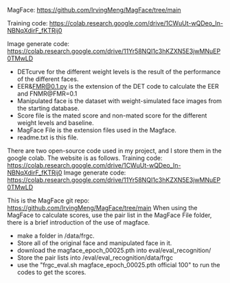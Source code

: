 MagFace:
 https://github.com/IrvingMeng/MagFace/tree/main
 
Training code:
  https://colab.research.google.com/drive/1CWuUt-wQDeo_In-NBNqXdirF_fKTRij0
  
Image generate code:
  https://colab.research.google.com/drive/11Yr58NQI1c3hKZXN5E3jwMNuEP0TMwLD

- DETcurve for the different weight levels is the result of the performance of the different faces.
- EER&FMR@0.1.py is the extension of the DET code to calculate the EER and FNMR@FMR=0.1
- Manipulated face is the dataset with weight-simulated face images from the starting database.
- Score file is the mated score and non-mated score for the different weight levels and baseline.
- MagFace File is the extension files used in the Magface.
- readme.txt is this file.

There are two open-source code used in my project, and I store them in the google colab. The website is as follows.
Training code:
https://colab.research.google.com/drive/1CWuUt-wQDeo_In-NBNqXdirF_fKTRij0
Image generate code:
https://colab.research.google.com/drive/11Yr58NQI1c3hKZXN5E3jwMNuEP0TMwLD

This is the MagFace git repo: https://github.com/IrvingMeng/MagFace/tree/main
When using the MagFace to calculate scores, use the pair list in the MagFace File folder, there is a brief introduction of the use of magface.

- make a folder in /data/frgc. 
- Store all of the original face and manipulated face in it. 
- download the magface_epoch_00025.pth  into eval/eval_recognition/
- Store the pair lists into /eval/eval_recognition/data/frgc
- use the "frgc_eval.sh magface_epoch_00025.pth official 100" to run the codes to get the scores. 


